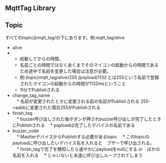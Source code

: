 ## MqttTag Library

## Topic  
すべてのtopicはmqtt_tag/の下にあります。例:mqtt_tag/alive
* alive
* * 起動してからの時間。
  * 名前ごとの時間ではなくあくまでそのマイコンの起動からの時間であるため途中で名前を変更した場合は注意が必要。
  * 例:(topic)mqtt_tag/alive/255 (payload)1132 とは255という名前で登録されたマイコンの起動からの時間が1132msということ
  * 1HzでPublishされる
* change_tag_name  
　* 名前が変更されたときに変更される前の名前がPublishされる 255->aabbに変更された場合255がPublishされる
* finish_tag  
　* buzzer呼び出しされた後ボダンが押されbuzzer呼び出しが完了したときにPublishされる
　* payloadは完了したデバイスの名前である 
* buzzer_code  
　* MastterデバイスからPublishする必要があるtopic
　* このtopicのpayloadに呼び出したいデバイス名を入れると　ブザーで呼び出される。
　* finish_tagで完了を検知したら速やかにpayloadをnullにする or　ほかの名前を入れる
　* じゃいないと永遠に呼び出しループされてしまう
